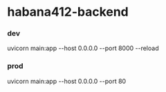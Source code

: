 # habana412-backend

### dev
uvicorn main:app --host 0.0.0.0 --port 8000 --reload


### prod
uvicorn main:app --host 0.0.0.0 --port 80
